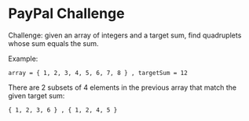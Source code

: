 # PayPal Challenge

Challenge: given an array of integers and a target sum, find quadruplets whose sum equals the sum.

Example:

    array = { 1, 2, 3, 4, 5, 6, 7, 8 } , targetSum = 12

There are 2 subsets of 4 elements in the previous array that match the given target sum:    
    
    { 1, 2, 3, 6 } , { 1, 2, 4, 5 }
    
